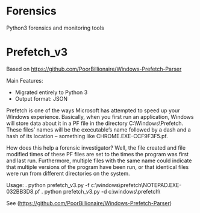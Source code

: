 # Forensics
Python3 forensics and monitoring tools

# Prefetch_v3
Based on https://github.com/PoorBillionaire/Windows-Prefetch-Parser

Main Features:
- Migrated entirely to Python 3
- Output format: JSON

Prefetch is one of the ways Microsoft has attempted to speed up your Windows experience. Basically, when you first run an application, Windows will store data about it in a PF file in the directory C:\Windows\Prefetch. These files’ names will be the executable’s name followed by a dash and a hash of its location – something like CHROME.EXE-CCF9F3F5.pf.

How does this help a forensic investigator? Well, the file created and file modified times of these PF files are set to the times the program was first and last run. Furthermore, multiple files with the same name could indicate that multiple versions of the program have been run, or that identical files were run from different directories on the system.

Usage:
. python prefetch_v3.py -f c:\windows\prefetch\NOTEPAD.EXE-032BB3D8.pf
. python prefetch_v3.py -d c:\windows\prefetch\

See (https://github.com/PoorBillionaire/Windows-Prefetch-Parser)
